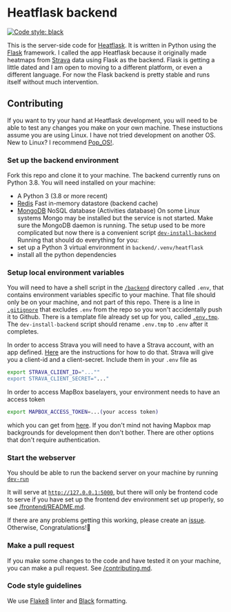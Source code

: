 # Heatflask backend
[![Code style: black](https://img.shields.io/badge/code%20style-black-000000.svg)](https://github.com/psf/black)

This is the server-side code for [Heatflask](https://www.heatflask.com ).  It is written in Python using the [Flask](https://flask.palletsprojects.com/en/1.1.x) framework.  I called the app Heatflask because it originally made heatmaps from [Strava](https://www.strava.com) data using Flask as the backend.  Flask is getting a little dated and I am open to moving to a different platform, or even a different language.  For now the Flask backend is pretty stable and runs itself without much intervention.

## Contributing
If you want to try your hand at Heatflask development, you will need to be able to test any changes you make on your own machine.  These instuctions assume you are using Linux.  I have not tried development on another OS. New to Linux? I recommend [Pop_OS!](https://system76.com/pop).

### Set up the backend environment
Fork this repo and clone it to your machine.   The backend currently runs on Python 3.8. You will need installed on your machine:
  * A Python 3 (3.8 or more recent)
  * [Redis](https://redis.io) Fast in-memory datastore (backend cache)
  * [MongoDB](https://www.mongodb.com) NoSQL database (Activities database)
On some Linux systems Mongo may be installed but the service is not started.  Make sure the MongoDB daemon is running.
The setup used to be more complicated but now there is a convenient script [`dev-install-backend`](/backend/dev-install-backend)
Running that should do everything for you:
  * set up a Python 3 virtual environment in `backend/.venv/heatflask`
  * install all the python dependencies

### Setup local environment variables
You will need to have a shell script in the [`/backend`](/backend/) directory called `.env`, that contains environment variables specific to your machine.  That file should only be on your machine, and not part of this repo.  There is a line in [`.gitignore`](/.gitignore) that excludes `.env` from the repo so you won't accidentally push it to Github.
There is a template file already set up for you, called [`.env.tmp`](/backend/.env.tmp).  The `dev-install-backend` script should rename `.env.tmp` to `.env` after it completes.


In order to access Strava you will need to have a Strava account, with an app defined.  [Here](https://developers.strava.com/docs/getting-started/) are the instructions for how to do that.  Strava will give you a client-id and a client-secret.  Include them in your `.env` file as

```bash
export STRAVA_CLIENT_ID="...""
export STRAVA_CLIENT_SECRET="..."
```


In order to access MapBox baselayers, your environment needs to have an access token
```bash
export MAPBOX_ACCESS_TOKEN=...(your access token)
```
which you can get from [here](https://docs.mapbox.com/help/how-mapbox-works/access-tokens).  If you don't mind not having Mapbox map backgrounds for development then don't bother.  There are other options that don't require authentication.


### Start the webserver
You should be able to run the backend server on your machine by running [`dev-run`](/backend/dev-run)

It will serve at [`http://127.0.0.1:5000`](http://127.0.0.1:5000), but there will only be frontend code to serve if you have set up the frontend dev environment set up properly, so see [/frontend/README.md](/frontend/README.md).

If there are any problems getting this working, please create an [issue](https://github.com/ebrensi/heatflask/issues). Otherwise, Congratulations!🥳

### Make a pull request
If you make some changes to the code and have tested it on your machine, you can make a pull request. See [/contributing.md](/contributing.md).

### Code style guidelines
We use [Flake8](https://flake8.pycqa.org/en/latest/#) linter and [Black](https://black.readthedocs.io/en/stable) formatting.


